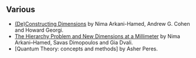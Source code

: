 ## Various

* [(De)Constructing Dimensions](https://arxiv.org/pdf/hep-th/0104005v1.pdf) by
Nima Arkani-Hamed, Andrew G. Cohen and Howard Georgi.
* [The Hierarchy Problem and New Dimensions at a Millimeter](https://arxiv.org/pdf/hep-ph/9803315v1.pdf)
by Nima Arkani–Hamed, Savas Dimopoulos and Gia Dvali.
* [Quantum Theory: concepts and methods] by Asher Peres.
